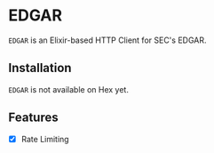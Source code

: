 # EDGAR

`EDGAR` is an Elixir-based HTTP Client for SEC's EDGAR.

## Installation

`EDGAR` is not available on Hex yet.

## Features

- [x] Rate Limiting